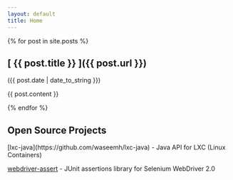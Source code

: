 ```yaml
---
layout: default
title: Home
---
```


{% for post in site.posts %}
   <h2> [ {{ post.title }} ]({{ post.url }})</h2> 
   <span>({{ post.date | date_to_string }})</span>
   <p>{{ post.content }}</p>
{% endfor %}

<h2>Open Source Projects</h2>
[lxc-java](https://github.com/waseemh/lxc-java) - Java API for LXC (Linux Containers)

[webdriver-assert](https://github.com/waseemh/webdriver-assert) - JUnit assertions library for Selenium WebDriver 2.0
